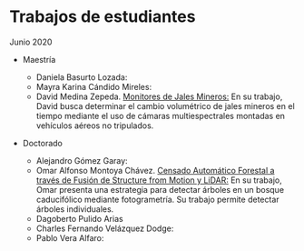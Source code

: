 
# Trabajos de estudiantes 

Junio 2020

* Maestría </br>
  * Daniela Basurto Lozada: </br>
  * Mayra Karina Cándido Mireles: </br>
  * David Medina Zepeda.  [Monitores de Jales Mineros:](https://www.youtube.com/watch?time_continue=4&v=aqW1Vn76RpU&feature=emb_logo) En su trabajo, David busca determinar el cambio volumétrico de jales mineros en el tiempo mediante el uso de cámaras multiespectrales montadas en vehículos aéreos no tripulados.</br>

* Doctorado</br>
  * Alejandro Gómez Garay: </br>
  * Omar Alfonso Montoya Chávez.   [Censado Automático Forestal a través de Fusión de Structure from Motion y LiDAR:](https://drive.google.com/file/d/1fMPJczi4lddpnNQwI-atK4Ze7XoKjro6/view?usp=sharing) En su trabajo, Omar presenta una estrategia para detectar árboles en un bosque caducifólico mediante fotogrametría. Su trabajo permite detectar árboles individuales.</br>
  * Dagoberto Pulido Arias </br>
  * Charles Fernando Velázquez Dodge: </br>
  * Pablo Vera Alfaro: </br>

